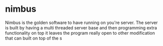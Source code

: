 nimbus
======

Nimbus is the golden software to have running on you're server. The server is built by having a multi threaded server base and then programming extra functionality on top it leaves the program really open to other modification that can built on top of the s 

